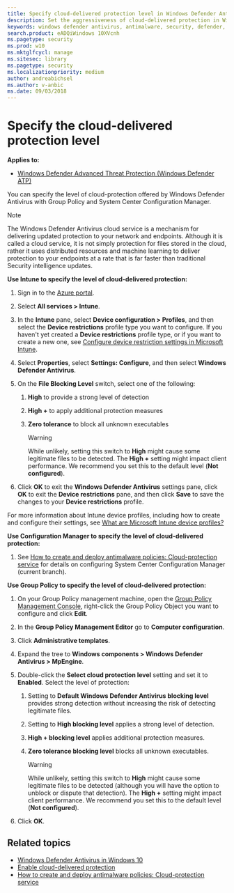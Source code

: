 ```yaml
---
title: Specify cloud-delivered protection level in Windows Defender Antivirus
description: Set the aggressiveness of cloud-delivered protection in Windows Defender Antivirus.
keywords: windows defender antivirus, antimalware, security, defender, cloud, aggressiveness, protection level
search.product: eADQiWindows 10XVcnh
ms.pagetype: security
ms.prod: w10
ms.mktglfcycl: manage
ms.sitesec: library
ms.pagetype: security
ms.localizationpriority: medium
author: andreabichsel
ms.author: v-anbic
ms.date: 09/03/2018
---
```


# Specify the cloud-delivered protection level

**Applies to:**

- [Windows Defender Advanced Threat Protection (Windows Defender ATP)](https://wincom.blob.core.windows.net/documents/Windows10_Commercial_Comparison.pdf)

You can specify the level of cloud-protection offered by Windows Defender Antivirus with Group Policy and System Center Configuration Manager.

>[!NOTE] 
>The Windows Defender Antivirus cloud service is a mechanism for delivering updated protection to your network and endpoints. Although it is called a cloud service, it is not simply protection for files stored in the cloud, rather it uses distributed resources and machine learning to deliver protection to your endpoints at a rate that is far faster than traditional Security intelligence updates.



**Use Intune to specify the level of cloud-delivered protection:**

1. Sign in to the [Azure portal](https://portal.azure.com).
2. Select **All services > Intune**.
3. In the **Intune** pane, select **Device configuration > Profiles**, and then select the **Device restrictions** profile type you want to configure. If you haven't yet created a **Device restrictions** profile type, or if you want to create a new one, see [Configure device restriction settings in Microsoft Intune](https://docs.microsoft.com/intune/device-restrictions-configure).
4. Select **Properties**, select **Settings: Configure**, and then select **Windows Defender Antivirus**.
5. On the **File Blocking Level** switch, select one of the following:

    1. **High** to provide a strong level of detection
    2. **High +** to apply additional protection measures
    3. **Zero tolerance** to block all unknown executables

        > [!WARNING]
        > While unlikely, setting this switch to **High** might cause some legitimate files to be detected. The **High +** setting might impact client performance. We recommend you set this to the default level (**Not configured**).

8. Click **OK** to exit the **Windows Defender Antivirus** settings pane, click **OK** to exit the **Device restrictions** pane, and then click **Save** to save the changes to your **Device restrictions** profile.

For more information about Intune device profiles, including how to create and configure their settings, see [What are Microsoft Intune device profiles?](https://docs.microsoft.com/intune/device-profiles)
  

**Use Configuration Manager to specify the level of cloud-delivered protection:**

1.  See [How to create and deploy antimalware policies: Cloud-protection service](https://docs.microsoft.com/sccm/protect/deploy-use/endpoint-antimalware-policies#cloud-protection-service) for details on configuring System Center Configuration Manager (current branch).

**Use Group Policy to specify the level of cloud-delivered protection:**

1.  On your Group Policy management machine, open the [Group Policy Management Console](https://technet.microsoft.com/library/cc731212.aspx), right-click the Group Policy Object you want to configure and click **Edit**.

3.  In the **Group Policy Management Editor** go to **Computer configuration**. 

4.  Click **Administrative templates**.

5.  Expand the tree to **Windows components > Windows Defender Antivirus > MpEngine**.

1.  Double-click the **Select cloud protection level** setting and set it to **Enabled**. Select the level of protection:  
    1.  Setting to **Default Windows Defender Antivirus blocking level** provides strong detection without increasing the risk of detecting legitimate files.  
    2.  Setting to **High blocking level** applies a strong level of detection. 
    3. **High + blocking level** applies additional protection measures.
    4. **Zero tolerance blocking level** blocks all unknown executables.

        > [!WARNING]
        > While unlikely, setting this switch to **High** might cause some legitimate files to be detected (although you will have the option to unblock or dispute that detection). The **High +** setting might impact client performance. We recommend you set this to the default level (**Not configured**).

1. Click **OK**.

  


## Related topics

- [Windows Defender Antivirus in Windows 10](windows-defender-antivirus-in-windows-10.md)
- [Enable cloud-delivered protection](enable-cloud-protection-windows-defender-antivirus.md)
- [How to create and deploy antimalware policies: Cloud-protection service](https://docs.microsoft.com/sccm/protect/deploy-use/endpoint-antimalware-policies#cloud-protection-service)


